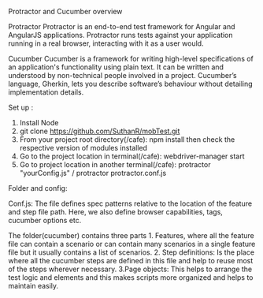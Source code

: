 Protractor and Cucumber overview

Protractor
Protractor is an end-to-end test framework for Angular and AngularJS applications. Protractor runs tests against
your application running in a real browser, interacting with it as a user would.

Cucumber
Cucumber is a framework for writing high-level specifications of an application's functionality using plain text.
It can be written and understood by non-technical people involved in a project. Cucumber’s language, Gherkin,
lets you describe software’s behaviour without detailing implementation details.

Set up :
 1. Install Node
 2. git clone https://github.com/SuthanR/mobTest.git
 3. From your project root directory(/cafe): npm install then check the respective version of modules installed
 4. Go to the project location in terminal(/cafe): webdriver-manager start
 5. Go to project location in another terminal(/cafe): protractor "yourConfig.js" / protractor protractor.conf.js

Folder and config:

Conf.js: The file defines spec patterns relative to the location of the feature and step file path. Here,
we also define browser capabilities, tags, cucumber options etc.

The folder(cucumber) contains three parts 1. Features, where all the feature file can contain a scenario
or can contain many scenarios in a single feature file but it usually contains a list of scenarios.
2. Step definitions: Is the place where all the cucumber steps are defined in this file and help to reuse
most of the steps wherever necessary.
3.Page objects: This helps to arrange the test logic and elements and this makes scripts more organized
and helps to maintain easily.



